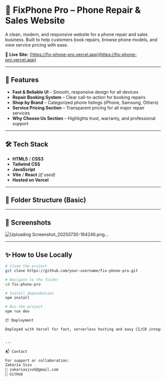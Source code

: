 # 📱 FixPhone Pro – Phone Repair & Sales Website

A clean, modern, and responsive website for a phone repair and sales business. Built to help customers book repairs, browse phone models, and view service pricing with ease.

🔗 **Live Site:** [https://fix-phone-pro.vercel.app](https://fix-phone-pro.vercel.app)

---

## 🚀 Features

- **Fast & Reliable UI** – Smooth, responsive design for all devices
- **Repair Booking System** – Clear call-to-action for booking repairs
- **Shop by Brand** – Categorized phone listings (iPhone, Samsung, Others)
- **Service Pricing Section** – Transparent pricing for all major repair services
- **Why Choose Us Section** – Highlights trust, warranty, and professional support

---

## 🛠 Tech Stack

- **HTML5** / **CSS3**
- **Tailwind CSS**
- **JavaScript**
- **Vite** / **React** *(if used)*
- **Hosted on Vercel**

---

## 📂 Folder Structure (Basic)

---

## 📸 Screenshots

![Uploading Screenshot_20250730-164246.png…]()


---

## ✨ How to Use Locally

```bash
# Clone the project
git clone https://github.com/your-username/fix-phone-pro.git

# Navigate to the folder
cd fix-phone-pro

# Install dependencies
npm install

# Run the project
npm run dev

📦 Deployment

Deployed with Vercel for fast, serverless hosting and easy CI/CD integration.


---

📬 Contact

For support or collaboration:
Zakaria Sisu
📧 zakariasisu5@gmail.com
🔗 GitHub

